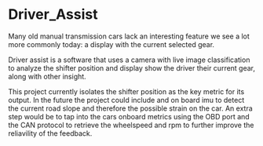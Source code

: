# Driver_Assist
Many old manual transmission cars lack an interesting feature we see a lot more commonly today: a display with the current selected gear.

Driver assist is a software that uses a camera with live image classification to analyze the shifter position and display show the 
driver their current gear, along with other insight.

This project currently isolates the shifter position as the key metric for its output. In the future the project could include 
and on board imu to detect the current road slope and therefore the possible strain on the car. An extra step would be to tap 
into the cars onboard metrics using the OBD port and the CAN protocol to retrieve the wheelspeed and rpm to further improve the 
reliavility of the feedback.

